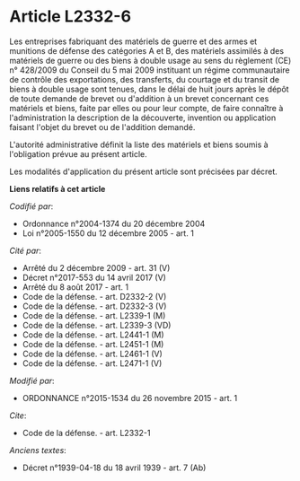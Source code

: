 # Article L2332-6

Les entreprises fabriquant des matériels de guerre et des armes et munitions de défense des catégories A et B, des matériels
assimilés à des matériels de guerre ou des biens à double usage au sens du règlement (CE) n° 428/2009 du Conseil du 5 mai
2009 instituant un régime communautaire de contrôle des exportations, des transferts, du courtage et du transit de biens à
double usage sont tenues, dans le délai de huit jours après le dépôt de toute demande de brevet ou d'addition à un brevet
concernant ces matériels et biens, faite par elles ou pour leur compte, de faire connaître à l'administration la description
de la découverte, invention ou application faisant l'objet du brevet ou de l'addition demandé. 

L'autorité administrative définit la liste des matériels et biens soumis à l'obligation prévue au présent article. 

Les modalités d'application du présent article sont précisées par décret.

**Liens relatifs à cet article**

_Codifié par_:

  - Ordonnance n°2004-1374 du 20 décembre 2004
  - Loi n°2005-1550 du 12 décembre 2005 - art. 1

_Cité par_:

  - Arrêté du 2 décembre 2009 - art. 31 (V)
  - Décret n°2017-553 du 14 avril 2017 (V)
  - Arrêté du 8 août 2017 - art. 1
  - Code de la défense. - art. D2332-2 (V)
  - Code de la défense. - art. D2332-3 (V)
  - Code de la défense. - art. L2339-1 (M)
  - Code de la défense. - art. L2339-3 (VD)
  - Code de la défense. - art. L2441-1 (M)
  - Code de la défense. - art. L2451-1 (M)
  - Code de la défense. - art. L2461-1 (V)
  - Code de la défense. - art. L2471-1 (V)

_Modifié par_:

  - ORDONNANCE n°2015-1534 du 26 novembre 2015 - art. 1

_Cite_:

  - Code de la défense. - art. L2332-1

_Anciens textes_:

  - Décret n°1939-04-18 du 18 avril 1939 - art. 7 (Ab)
